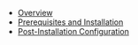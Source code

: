   - [Overview](https://github.com/Sophia-Torres/ActiveDirectoryOverview)
  - [Prerequisites and Installation](https://github.com/Sophia-Torres/VirtualBox-prereqs)
  - [Post-Installation Configuration](https://github.com/Sophia-Torres/VirtualBox-postinstall)
